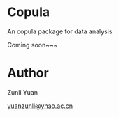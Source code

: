 # Copula

An copula package for data analysis

Coming soon~~~







# Author

Zunli Yuan

yuanzunli@ynao.ac.cn
